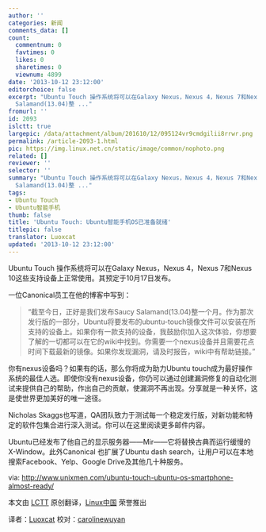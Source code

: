 ```yaml
---
author: ''
categories: 新闻
comments_data: []
count:
  commentnum: 0
  favtimes: 0
  likes: 0
  sharetimes: 0
  viewnum: 4899
date: '2013-10-12 23:12:00'
editorchoice: false
excerpt: "Ubuntu Touch 操作系统将可以在Galaxy Nexus，Nexus 4，Nexus 7和Nexus 10这些支持设备上正常使用。其预定于10月17日发布。\r\n一位Canonical员工在他的博客中写到：\r\n\r\n截至今日，正好是我们发布Saucy
  Salamand(13.04)整 ..."
fromurl: ''
id: 2093
islctt: true
largepic: /data/attachment/album/201610/12/095124vr9cmdgilii8rrwr.png
permalink: /article-2093-1.html
pic: https://img.linux.net.cn/static/image/common/nophoto.png
related: []
reviewer: ''
selector: ''
summary: "Ubuntu Touch 操作系统将可以在Galaxy Nexus，Nexus 4，Nexus 7和Nexus 10这些支持设备上正常使用。其预定于10月17日发布。\r\n一位Canonical员工在他的博客中写到：\r\n\r\n截至今日，正好是我们发布Saucy
  Salamand(13.04)整 ..."
tags:
- Ubuntu Touch
- Ubuntu智能手机
thumb: false
title: 'Ubuntu Touch: Ubuntu智能手机OS已准备就绪'
titlepic: false
translator: Luoxcat
updated: '2013-10-12 23:12:00'
---
```


Ubuntu Touch 操作系统将可以在Galaxy Nexus，Nexus 4，Nexus 7和Nexus 10这些支持设备上正常使用。其预定于10月17日发布。


一位Canonical员工在他的博客中写到：



> 
> “截至今日，正好是我们发布Saucy Salamand(13.04)整一个月。作为那次发行版的一部分，Ubuntu将要发布的ubuntu-touch镜像文件可以安装在所支持的设备上。如果你有一款支持的设备，我鼓励你加入这次体验，你想要了解的一切都可以在它的wiki中找到。你需要一个nexus设备并且需要花点时间下载最新的镜像。如果你发现漏洞，请及时报告，wiki中有帮助链接。”
> 
> 
> 


你有nexus设备吗？如果有的话，那么你将成为助力Ubuntu touch成为最好操作系统的最佳人选。即使你没有nexus设备，你仍可以通过创建漏洞修复的自动化测试来提供自己的帮助，作出自己的贡献，使漏洞不再出现。分享就是一种关怀，这是使世界更加美好的唯一途径。


Nicholas Skaggs也写道，QA团队致力于测试每一个稳定发行版，对新功能和特定的软件包集合进行深入测试。你可以在这里阅读更多邮件内容。


Ubuntu已经发布了他自己的显示服务器——Mir——它将替换古典而运行缓慢的X-Window。此外Canonical 也扩展了Ubuntu dash search，让用户可以在本地搜索Facebook、Yelp、Google Drive及其他几十种服务。


 


via: <http://www.unixmen.com/ubuntu-touch-ubuntu-os-smartphone-almost-ready/>


本文由 [LCTT](https://github.com/LCTT/TranslateProject) 原创翻译，[Linux中国](http://linux.cn/) 荣誉推出


译者：[Luoxcat](https://github.com/Luoxcat) 校对：[carolinewuyan](https://github.com/carolinewuyan)